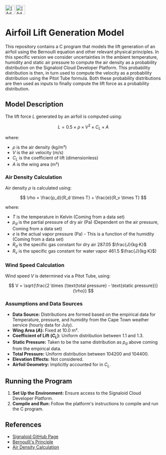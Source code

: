 [<img src="https://assets.signaloid.io/add-to-signaloid-cloud-logo-dark-v6.png#gh-dark-mode-only" alt="[Add to signaloid.io]" height="30">](https://signaloid.io/repositories?connect=https://github.com/Gerhard-Kirsten/signaloid#gh-dark-mode-only)
[<img src="https://assets.signaloid.io/add-to-signaloid-cloud-logo-light-v6.png#gh-light-mode-only" alt="[Add to signaloid.io]" height="30">](https://signaloid.io/repositories?connect=https://github.com/Gerhard-Kirsten/signaloid#gh-light-mode-only)

# Airfoil Lift Generation Model

This repository contains a C program that models the lift generation of an airfoil using the Bernoulli equation and other relevant physical principles. 
In this specific version we consider uncertainties in the ambient temperature, humidity and static air pressure to compute the air density as a probability distribution on the Signaloid Cloud Developer Platform. This probability distribution is then, in turn used to compute the velocity as a probability distribution using the Pitot Tube formula. Both these probability distributions are then used as inputs to finally compute the lift force as a probability distribution.

## Model Description

The lift force $L$ generated by an airfoil is computed using:

$$
L = 0.5 \times \rho \times V^2 \times C_L \times A
$$

where:
- $\rho$ is the air density (kg/m³)
- $V$ is the air velocity (m/s)
- $C_L$ is the coefficient of lift (dimensionless)
- $A$ is the wing area (m²)

### Air Density Calculation

Air density $\rho$ is calculated using:

$$
\rho = \frac{p_d}{R_d \times T} + \frac{e}{R_v \times T}
$$

where:
- $T$ is the temperature in Kelvin (Coming from a data set)
- $p_d$ is the partial pressure of dry air (Pa) (Dependent on the air pressure, Coming from a data set)
- $e$ is the actual vapor pressure (Pa) - This is a function of the humidity (Coming from a data set)
- $R_d$ is the specific gas constant for dry air $287.05$ $\frac{J}{kg·K}$
- $R_v$ is the specific gas constant for water vapor $461.5$ $\frac{J}{kg·K}$)

### Wind Speed Calculation

Wind speed $V$ is determined via a Pitot Tube, using:

$$
V = \sqrt{\frac{2 \times (\text{total pressure} - \text{static pressure})}{\rho}}
$$

### Assumptions and Data Sources

- **Data Source:** Distributions are formed based on the empirical data for Temperature, pressure, and humidity from the Cape Town weather service (hourly data for July).
- **Wing Area ($A$):** Fixed at $10.0$ m².
- **Coefficient of Lift ($C_L$):** Uniform distribution between $1.1$ and $1.3$.
- **Static Pressure:** Taken to be the same distribution as $p_d$ above coming from the empirical data.
- **Total Pressure:** Uniform distribution between $104200$ and $104400$.
- **Elevation Effects:** Not considered.
- **Airfoil Geometry:** Implicitly accounted for in $C_L$.

## Running the Program

1. **Set Up the Environment:** Ensure access to the Signaloid Cloud Developer Platform.
2. **Compile and Run:** Follow the platform's instructions to compile and run the C program.

## References

- [Signaloid GitHub Page](https://github.com/signaloid)
- [Bernoulli's Principle](https://en.wikipedia.org/wiki/Bernoulli%27s_principle)
- [Air Density Calculation](https://en.wikipedia.org/wiki/Density_of_air)

